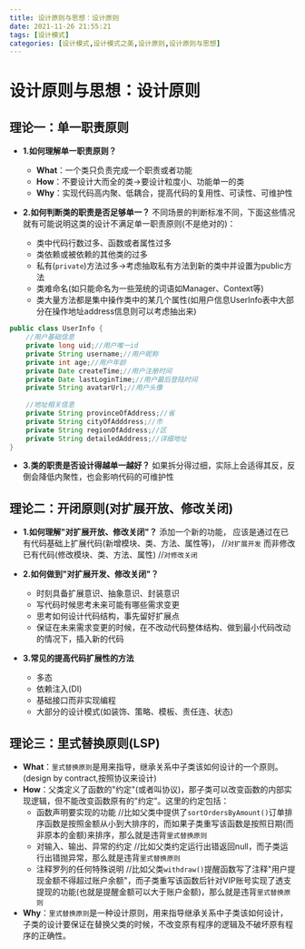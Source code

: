 ```yaml
---
title: 设计原则与思想：设计原则
date: 2021-11-26 21:55:21
tags: [设计模式]
categories: [设计模式,设计模式之美,设计原则,设计原则与思想]
---
```


# 设计原则与思想：设计原则
## 理论一：单一职责原则
* **1.如何理解单一职责原则？**
    * **What**：一个类只负责完成一个职责或者功能
    * **How**：不要设计大而全的类->要设计粒度小、功能单一的类
    * **Why**：实现代码高内聚、低耦合，提高代码的复用性、可读性、可维护性
    
* **2.如何判断类的职责是否足够单一？**
不同场景的判断标准不同，下面这些情况就有可能说明这类的设计不满足单一职责原则(不是绝对的)：
    * 类中代码行数过多、函数或者属性过多
    * 类依赖或被依赖的其他类的过多
    * 私有(`private`)方法过多->考虑抽取私有方法到新的类中并设置为public方法
    * 类难命名(如只能命名为一些笼统的词语如Manager、Context等)
    * 类大量方法都是集中操作类中的某几个属性(如用户信息UserInfo表中大部分在操作地址address信息则可以考虑抽出来)
```java
public class UserInfo {
    //用户基础信息
    private long uid;//用户唯一id
    private String username;//用户昵称
    private int age;//用户年龄
    private Date createTime;//用户注册时间
    private Date lastLoginTime;//用户最后登陆时间
    private String avatarUrl;//用户头像
    
    //地址相关信息
    private String provinceOfAddress;//省
    private String cityOfAdddress;//市
    private String regionOfAddress;//区
    private String detailedAddress;//详细地址
}
```

* **3.类的职责是否设计得越单一越好？**
如果拆分得过细，实际上会适得其反，反倒会降低内聚性，也会影响代码的可维护性
  
## 理论二：开闭原则(对扩展开放、修改关闭)
* **1.如何理解"对扩展开放、修改关闭"？**
添加一个新的功能，
应该是通过在已有代码基础上扩展代码(新增模块、类、方法、属性等)， //`对扩展开发`
而非修改已有代码(修改模块、类、方法、属性)                   //`对修改关闭`

* **2.如何做到"对扩展开发、修改关闭"？**
  * 时刻具备扩展意识、抽象意识、封装意识
  * 写代码时候思考未来可能有哪些需求变更
  * 思考如何设计代码结构，事先留好扩展点
  * 保证在未来需求变更的时候，在不改动代码整体结构、做到最小代码改动的情况下，插入新的代码

* **3.常见的提高代码扩展性的方法**
  * 多态
  * 依赖注入(DI)
  * 基础接口而非实现编程
  * 大部分的设计模式(如装饰、策略、模板、责任连、状态)
  
## 理论三：里式替换原则(LSP)
* **What**：`里式替换原则`是用来指导，继承关系中子类该如何设计的一个原则。(design by contract,按照协议来设计)
* **How**：父类定义了函数的"约定"(或者叫协议)，那子类可以改变函数的内部实现逻辑，但不能改变函数原有的"约定"。这里的约定包括：
  * 函数声明要实现的功能  //比如父类中提供了`sortOrdersByAmount()`订单排序函数是按照金额从小到大排序的，而如果子类重写该函数是按照日期(而非原本的金额)来排序，那么就是违背`里式替换原则`
  * 对输入、输出、异常的约定 //比如父类约定运行出错返回null，而子类运行出错抛异常，那么就是违背`里式替换原则`
  * 注释罗列的任何特殊说明 //比如父类`withdraw()`提醒函数写了注释"用户提现金额不得超过账户余额"，而子类重写该函数后针对VIP账号实现了透支提现的功能(也就是提醒金额可以大于账户金额)，那么就是违背`里式替换原则`
* **Why**：`里式替换原则`是一种设计原则，用来指导继承关系中子类该如何设计，子类的设计要保证在替换父类的时候，不改变原有程序的逻辑及不破坏原有程序的正确性。